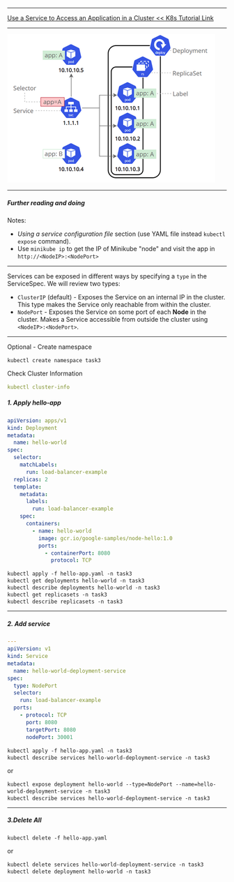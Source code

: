 *********************************************************************
[Use a Service to Access an Application in a Cluster << K8s Tutorial Link](https://kubernetes.io/docs/tasks/access-application-cluster/service-access-application-cluster/)
*********************************************************************
![service image](img/service-k8s.png)
*********************************************************************
##### Further reading and doing
Notes:
- _Using a service configuration file_ section (use YAML file instead `kubectl expose` command).
- Use `minikube ip` to get the IP of Minikube "node" and visit the app in `http://<NodeIP>:<NodePort>`
*********************************************************************
Services can be exposed in different ways by specifying a `type` in the ServiceSpec. We will review two types:
- `ClusterIP` (default) - Exposes the Service on an internal IP in the cluster. This type makes the Service only reachable from within the cluster.
- `NodePort` - Exposes the Service on some port of each **Node** in the cluster. Makes a Service accessible from outside the cluster using `<NodeIP>:<NodePort>`.
*********************************************************************
Optional - Create namespace
```shell
kubectl create namespace task3
```
Check Cluster Information
```yaml
kubectl cluster-info
```
##### 1. Apply hello-app
```yaml
apiVersion: apps/v1
kind: Deployment
metadata:
  name: hello-world
spec:
  selector:
    matchLabels:
      run: load-balancer-example
  replicas: 2
  template:
    metadata:
      labels:
        run: load-balancer-example
    spec:
      containers:
        - name: hello-world
          image: gcr.io/google-samples/node-hello:1.0
          ports:
            - containerPort: 8080
              protocol: TCP
```
```shell
kubectl apply -f hello-app.yaml -n task3 
kubectl get deployments hello-world -n task3
kubectl describe deployments hello-world -n task3
kubectl get replicasets -n task3
kubectl describe replicasets -n task3
```
*********************************************************************
##### 2. Add service
```yaml
---
apiVersion: v1
kind: Service
metadata:
  name: hello-world-deployment-service
spec:
  type: NodePort
  selector:
    run: load-balancer-example
  ports:
    - protocol: TCP
      port: 8080
      targetPort: 8080
      nodePort: 30001
```
```shell
kubectl apply -f hello-app.yaml -n task3
kubectl describe services hello-world-deployment-service -n task3
```
or
```shell
kubectl expose deployment hello-world --type=NodePort --name=hello-world-deployment-service -n task3
kubectl describe services hello-world-deployment-service -n task3
```
*********************************************************************
##### 3.Delete All
```shell
kubectl delete -f hello-app.yaml
```
or 
```shell
kubectl delete services hello-world-deployment-service -n task3
kubectl delete deployment hello-world -n task3
```